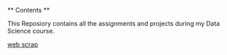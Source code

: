 
** Contents **


This Reposiory contains all the assignments and projects during my Data Science course.


[web scrap](https://www.youtube.com/results?search_query=web+scraping+weather+data+python)
